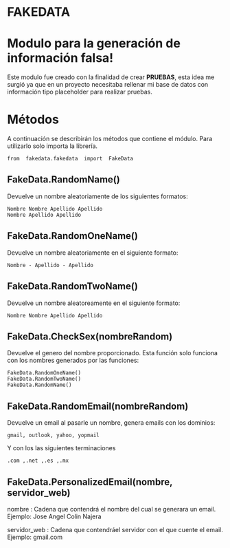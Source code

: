 # FAKEDATA
# Modulo para la generación de información falsa! 


Este modulo fue creado con la finalidad de crear **PRUEBAS**, esta idea me surgió ya que en un proyecto necesitaba rellenar mi base de datos con información tipo placeholder para realizar pruebas.


# Métodos

A continuación se describirán los métodos que contiene el módulo.
Para utilizarlo solo importa la librería.

    from  fakedata.fakedata  import  FakeData

## FakeData.RandomName()
Devuelve un nombre aleatoriamente de los siguientes formatos:

    Nombre Nombre Apellido Apellido
    Nombre Apellido Apellido


## FakeData.RandomOneName()

Devuelve un nombre aleatoriamente en el siguiente formato: 

    Nombre - Apellido - Apellido
    
## FakeData.RandomTwoName()

Devuelve un nombre aleatoreamente en el siguiente formato:

    Nombre Nombre Apellido Apellido

## FakeData.CheckSex(nombreRandom)

Devuelve el genero del nombre proporcionado. 
Esta función solo funciona con los nombres generados por las funciones:

    FakeData.RandomOneName()
    FakeData.RandomTwoName()
    FakeData.RandomName()

## FakeData.RandomEmail(nombreRandom)

Devuelve un email al pasarle un nombre, genera emails con los dominios:

    gmail, outlook, yahoo, yopmail
  Y con los las siguientes terminaciones

    .com ,.net ,.es ,.mx

## FakeData.PersonalizedEmail(nombre, servidor_web)

nombre : Cadena que contendrá el nombre del cual se generara un email.
Ejemplo: Jose Angel Colin Najera

servidor_web : Cadena que contendráel servidor con el que cuente el email.
Ejemplo: gmail.com